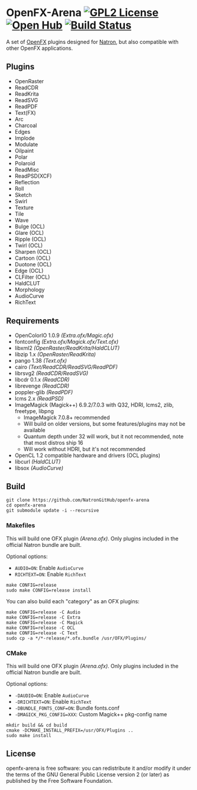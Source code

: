 # OpenFX-Arena [![GPL2 License](http://img.shields.io/:license-gpl2-blue.svg?style=flat-square)](https://github.com/NatronGitHub/openfx-arena/blob/master/LICENSE) [![Open Hub](https://www.openhub.net/p/openfx-arena/widgets/project_thin_badge?format=gif&ref=Thin+badge)](https://www.openhub.net/p/openfx-arena?ref=Thin+badge) [![Build Status](https://travis-ci.org/NatronGitHub/openfx-arena.svg)](https://travis-ci.org/NatronGitHub/openfx-arena)

A set of [OpenFX](http://openfx.sf.net) plugins designed for [Natron](http://natron.fr), but also compatible with other OpenFX applications.

## Plugins

 * OpenRaster
 * ReadCDR
 * ReadKrita
 * ReadSVG
 * ReadPDF
 * Text(FX)
 * Arc
 * Charcoal
 * Edges
 * Implode
 * Modulate
 * Oilpaint
 * Polar
 * Polaroid
 * ReadMisc
 * ReadPSD(XCF)
 * Reflection
 * Roll
 * Sketch
 * Swirl
 * Texture
 * Tile
 * Wave
 * Bulge (OCL)
 * Glare (OCL)
 * Ripple (OCL)
 * Twirl (OCL)
 * Sharpen (OCL)
 * Cartoon (OCL)
 * Duotone (OCL)
 * Edge (OCL)
 * CLFilter (OCL)
 * HaldCLUT
 * Morphology
 * AudioCurve
 * RichText

## Requirements

 * OpenColorIO 1.0.9 *(Extra.ofx/Magic.ofx)*
 * fontconfig *(Extra.ofx/Magick.ofx/Text.ofx)*
 * libxml2 *(OpenRaster/ReadKrita/HaldCLUT)*
 * libzip 1.x *(OpenRaster/ReadKrita)*
 * pango 1.38 *(Text.ofx)*
 * cairo *(Text/ReadCDR/ReadSVG/ReadPDF)*
 * librsvg2 *(ReadCDR/ReadSVG)*
 * libcdr 0.1.x *(ReadCDR)*
 * librevenge *(ReadCDR)*
 * poppler-glib *(ReadPDF)*
 * lcms 2.x *(ReadPSD)*
 * ImageMagick (Magick++) 6.9.2/7.0.3 with Q32, HDRI, lcms2, zlib, freetype, libpng
   * ImageMagick 7.0.8+ recommended
   * Will build on older versions, but some features/plugins may not be available
   * Quantum depth under 32 will work, but it not recommended, note that most distros ship 16
   * Will work without HDRI, but it's not recommended
 * OpenCL 1.2 compatible hardware and drivers (OCL plugins)
 * libcurl *(HaldCLUT)*
 * libsox *(AudioCurve)*

## Build

```
git clone https://github.com/NatronGitHub/openfx-arena
cd openfx-arena
git submodule update -i --recursive
```

### Makefiles

This will build one OFX plugin *(Arena.ofx)*. Only plugins included in the official Natron bundle are built.

Optional options:

  * ``AUDIO=ON``: Enable ``AudioCurve``
  * ``RICHTEXT=ON``: Enable ``RichText``

```
make CONFIG=release
sudo make CONFIG=release install
```

You can also build each "category" as an OFX plugins:

```
make CONFIG=release -C Audio
make CONFIG=release -C Extra
make CONFIG=release -C Magick
make CONFIG=release -C OCL
make CONFIG=release -C Text
sudo cp -a */*-release/*.ofx.bundle /usr/OFX/Plugins/
```

### CMake

This will build one OFX plugin *(Arena.ofx)*. Only plugins included in the official Natron bundle are built.

Optional options:

  * ``-DAUDIO=ON``: Enable ``AudioCurve``
  * ``-DRICHTEXT=ON``: Enable ``RichText``
  * ``-DBUNDLE_FONTS_CONF=ON``: Bundle fonts.conf
  * ``-DMAGICK_PKG_CONFIG=XXX``: Custom Magick++ pkg-config name

```
mkdir build && cd build
cmake -DCMAKE_INSTALL_PREFIX=/usr/OFX/Plugins ..
sudo make install
```

## License

openfx-arena is free software: you can redistribute it and/or modify it under the terms of the GNU General Public License version 2 (or later) as published by the Free Software Foundation.

